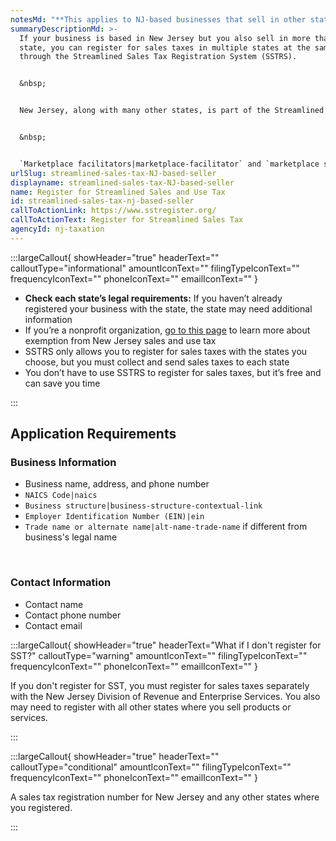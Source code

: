 ```yaml
---
notesMd: "**This applies to NJ-based businesses that sell in other states**"
summaryDescriptionMd: >-
  If your business is based in New Jersey but you also sell in more than one
  state, you can register for sales taxes in multiple states at the same time
  through the Streamlined Sales Tax Registration System (SSTRS).


  &nbsp;


  New Jersey, along with many other states, is part of the Streamlined Sales Tax program (SST). If you sell in SST states, you can register for sales taxes in those states through SSTRS. This can help you save time and avoid confusion. 


  &nbsp;


  `Marketplace facilitators|marketplace-facilitator` and `marketplace sellers|marketplace-seller` can also register through SSTRS.
urlSlug: streamlined-sales-tax-NJ-based-seller
displayname: streamlined-sales-tax-NJ-based-seller
name: Register for Streamlined Sales and Use Tax
id: streamlined-sales-tax-nj-based-seller
callToActionLink: https://www.sstregister.org/
callToActionText: Register for Streamlined Sales Tax
agencyId: nj-taxation
---
```


:::largeCallout{ showHeader="true" headerText="" calloutType="informational" amountIconText="" filingTypeIconText="" frequencyIconText="" phoneIconText="" emailIconText="" }

- **Check each state’s legal requirements:** If you haven’t already registered your business with the state, the state may need additional information
- If you’re a nonprofit organization, [go to this page](https://www.nj.gov/www.nj.gov/treasury/taxation/rsb100.shtml) to learn more about exemption from New Jersey sales and use tax
- SSTRS only allows you to register for sales taxes with the states you choose, but you must collect and send sales taxes to each state
- You don’t have to use SSTRS to register for sales taxes, but it’s free and can save you time

:::

## Application Requirements

### Business Information

- Business name, address, and phone number
- `NAICS Code|naics`
- `Business structure|business-structure-contextual-link`
- `Employer Identification Number (EIN)|ein`
- `Trade name or alternate name|alt-name-trade-name` if different from business's legal name

&nbsp;

### Contact Information

- Contact name
- Contact phone number
- Contact email

:::largeCallout{ showHeader="true" headerText="What if I don't register for SST?" calloutType="warning" amountIconText="" filingTypeIconText="" frequencyIconText="" phoneIconText="" emailIconText="" }

If you don't register for SST, you must register for sales taxes separately with the New Jersey Division of Revenue and Enterprise Services. You also may need to register with all other states where you sell products or services.

:::

:::largeCallout{ showHeader="true" headerText="" calloutType="conditional" amountIconText="" filingTypeIconText="" frequencyIconText="" phoneIconText="" emailIconText="" }

A sales tax registration number for New Jersey and any other states where you registered.

:::
